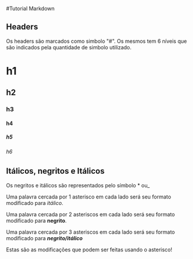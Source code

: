 #Tutorial Markdown

## Headers

Os headers são marcados como simbolo "#". Os mesmos tem 6 níveis que são indicados pela quantidade de simbolo utilizado. 

# h1

## h2

### h3

#### h4

##### h5

###### h6

## Itálicos, negritos e Itálicos
Os negritos e itálicos são representados pelo símbolo * ou_

Uma palavra cercada por 1 asterisco em cada lado será seu formato 
modificado para *itálico*. 

Uma palavra cercada por 2 asteriscos em cada lado será seu formato 
modificado para **negrito**.

Uma palavra cercada por 3 asteriscos em cada lado será seu formato 
modificado para ***negrito/itálico***

Estas são as modificações que podem ser feitas usando o asterisco! 
